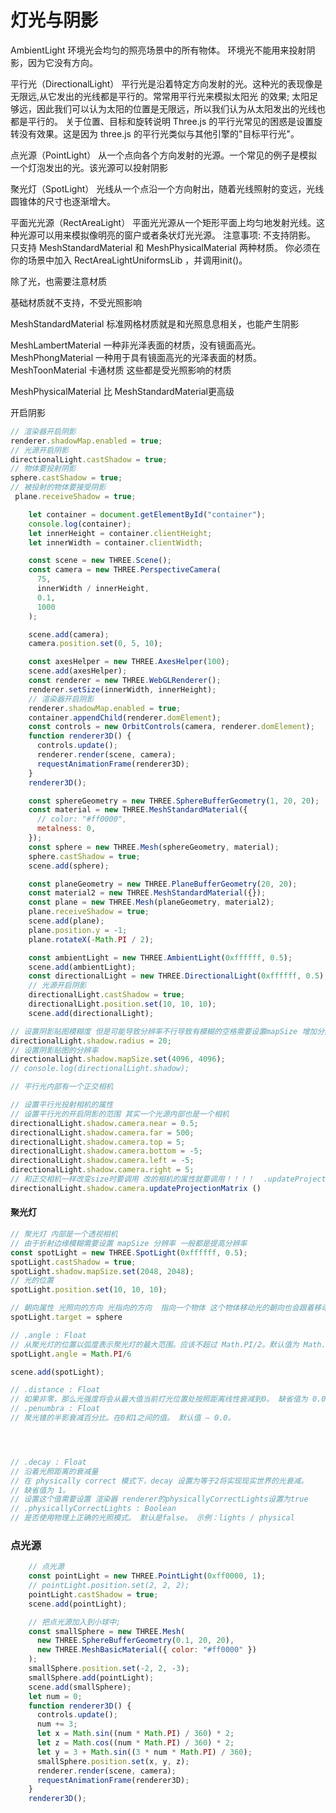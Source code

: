 # 灯光与阴影

AmbientLight
环境光会均匀的照亮场景中的所有物体。
环境光不能用来投射阴影，因为它没有方向。

平行光（DirectionalLight）
平行光是沿着特定方向发射的光。这种光的表现像是无限远,从它发出的光线都是平行的。常常用平行光来模拟太阳光 的效果; 太阳足够远，因此我们可以认为太阳的位置是无限远，所以我们认为从太阳发出的光线也都是平行的。
关于位置、目标和旋转说明
Three.js 的平行光常见的困惑是设置旋转没有效果。这是因为 three.js 的平行光类似与其他引擎的"目标平行光"。

点光源（PointLight）
从一个点向各个方向发射的光源。一个常见的例子是模拟一个灯泡发出的光。该光源可以投射阴影

聚光灯（SpotLight）
光线从一个点沿一个方向射出，随着光线照射的变远，光线圆锥体的尺寸也逐渐增大。


平面光光源（RectAreaLight）
平面光光源从一个矩形平面上均匀地发射光线。这种光源可以用来模拟像明亮的窗户或者条状灯光光源。
注意事项:
不支持阴影。
只支持 MeshStandardMaterial 和 MeshPhysicalMaterial 两种材质。
你必须在你的场景中加入 RectAreaLightUniformsLib ，并调用init()。

除了光，也需要注意材质

基础材质就不支持，不受光照影响

MeshStandardMaterial 标准网格材质就是和光照息息相关，也能产生阴影

MeshLambertMaterial  一种非光泽表面的材质，没有镜面高光。
MeshPhongMaterial 一种用于具有镜面高光的光泽表面的材质。
MeshToonMaterial 卡通材质
这些都是受光照影响的材质

MeshPhysicalMaterial 比 MeshStandardMaterial更高级

开启阴影

```js
// 渲染器开启阴影
renderer.shadowMap.enabled = true;
// 光源开启阴影
directionalLight.castShadow = true;
// 物体要投射阴影
sphere.castShadow = true;
// 被投射的物体要接受阴影
 plane.receiveShadow = true;
```

```js
    let container = document.getElementById("container");
    console.log(container);
    let innerHeight = container.clientHeight;
    let innerWidth = container.clientWidth;

    const scene = new THREE.Scene();
    const camera = new THREE.PerspectiveCamera(
      75,
      innerWidth / innerHeight,
      0.1,
      1000
    );

    scene.add(camera);
    camera.position.set(0, 5, 10);

    const axesHelper = new THREE.AxesHelper(100);
    scene.add(axesHelper);
    const renderer = new THREE.WebGLRenderer();
    renderer.setSize(innerWidth, innerHeight);
    // 渲染器开启阴影
    renderer.shadowMap.enabled = true;
    container.appendChild(renderer.domElement);
    const controls = new OrbitControls(camera, renderer.domElement);
    function renderer3D() {
      controls.update();
      renderer.render(scene, camera);
      requestAnimationFrame(renderer3D);
    }
    renderer3D();

    const sphereGeometry = new THREE.SphereBufferGeometry(1, 20, 20);
    const material = new THREE.MeshStandardMaterial({
      // color: "#ff0000",
      metalness: 0,
    });
    const sphere = new THREE.Mesh(sphereGeometry, material);
    sphere.castShadow = true;
    scene.add(sphere);

    const planeGeometry = new THREE.PlaneBufferGeometry(20, 20);
    const material2 = new THREE.MeshStandardMaterial({});
    const plane = new THREE.Mesh(planeGeometry, material2);
    plane.receiveShadow = true;
    scene.add(plane);
    plane.position.y = -1;
    plane.rotateX(-Math.PI / 2);

    const ambientLight = new THREE.AmbientLight(0xffffff, 0.5);
    scene.add(ambientLight);
    const directionalLight = new THREE.DirectionalLight(0xffffff, 0.5);
    // 光源开启阴影
    directionalLight.castShadow = true;
    directionalLight.position.set(10, 10, 10);
    scene.add(directionalLight);
```

```js
// 设置阴影贴图模糊度 但是可能导致分辨率不行导致有模糊的空格需要设置mapSize 增加分辨率
directionalLight.shadow.radius = 20;
// 设置阴影贴图的分辨率
directionalLight.shadow.mapSize.set(4096, 4096);
// console.log(directionalLight.shadow);

// 平行光内部有一个正交相机

// 设置平行光投射相机的属性
// 设置平行光的开启阴影的范围 其实一个光源内部也是一个相机
directionalLight.shadow.camera.near = 0.5;
directionalLight.shadow.camera.far = 500;
directionalLight.shadow.camera.top = 5;
directionalLight.shadow.camera.bottom = -5;
directionalLight.shadow.camera.left = -5;
directionalLight.shadow.camera.right = 5;
// 和正交相机一样改变size时要调用 改的相机的属性就要调用！！！！  .updateProjectionMatrix ()  更新摄像机投影矩阵。
directionalLight.shadow.camera.updateProjectionMatrix ()
```
#### 聚光灯
```js
// 聚光灯 内部是一个透视相机
// 由于折射边缘模糊需要设置 mapSize 分辨率 一般都是提高分辨率
const spotLight = new THREE.SpotLight(0xffffff, 0.5);
spotLight.castShadow = true;
spotLight.shadow.mapSize.set(2048, 2048);
// 光的位置
spotLight.position.set(10, 10, 10);

// 朝向属性 光照向的方向 光指向的方向  指向一个物体 这个物体移动光的朝向也会跟着移动
spotLight.target = sphere 

// .angle : Float
// 从聚光灯的位置以弧度表示聚光灯的最大范围。应该不超过 Math.PI/2。默认值为 Math.PI/3。
spotLight.angle = Math.PI/6

scene.add(spotLight);

// .distance : Float
// 如果非零，那么光强度将会从最大值当前灯光位置处按照距离线性衰减到0。 缺省值为 0.0。
// .penumbra : Float
// 聚光锥的半影衰减百分比。在0和1之间的值。 默认值 — 0.0。




// .decay : Float
// 沿着光照距离的衰减量
// 在 physically correct 模式下，decay 设置为等于2将实现现实世界的光衰减。
// 缺省值为 1。
// 设置这个值需要设置 渲染器 renderer的physicallyCorrectLights设置为true
// .physicallyCorrectLights : Boolean
// 是否使用物理上正确的光照模式。 默认是false。 示例：lights / physical
```
### 点光源
```js
    // 点光源
    const pointLight = new THREE.PointLight(0xff0000, 1);
    // pointLight.position.set(2, 2, 2);
    pointLight.castShadow = true;
    scene.add(pointLight);

    // 把点光源加入到小球中;
    const smallSphere = new THREE.Mesh(
      new THREE.SphereBufferGeometry(0.1, 20, 20),
      new THREE.MeshBasicMaterial({ color: "#ff0000" })
    );
    smallSphere.position.set(-2, 2, -3);
    smallSphere.add(pointLight);
    scene.add(smallSphere);
    let num = 0;
    function renderer3D() {
      controls.update();
      num += 3;
      let x = Math.sin((num * Math.PI) / 360) * 2;
      let z = Math.cos((num * Math.PI) / 360) * 2;
      let y = 3 + Math.sin((3 * num * Math.PI) / 360);
      smallSphere.position.set(x, y, z);
      renderer.render(scene, camera);
      requestAnimationFrame(renderer3D);
    }
    renderer3D();
```